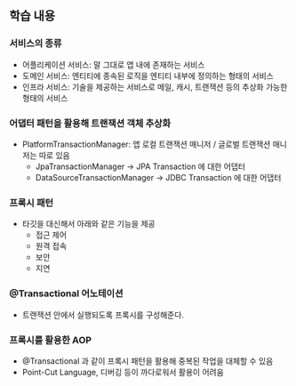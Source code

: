 ## 학습 내용
### 서비스의 종류
- 어플리케이션 서비스: 말 그대로 앱 내에 존재하는 서비스
- 도메인 서비스: 엔티티에 종속된 로직을 엔티티 내부에 정의하는 형태의 서비스
- 인프라 서비스: 기술을 제공하는 서비스로 메일, 캐시, 트랜잭션 등의 추상화 가능한 형태의 서비스

### 어댑터 패턴을 활용해 트랜잭션 객체 추상화
- PlatformTransactionManager: 앱 로컬 트랜잭션 매니저 / 글로벌 트랜잭션 매니저는 따로 있음
  - JpaTransactionManager → JPA Transaction 에 대한 어댑터
  - DataSourceTransactionManager → JDBC Transaction 에 대한 어댑터

### 프록시 패턴
- 타깃을 대신해서 아래와 같은 기능을 제공
  - 접근 제어
  - 원격 접속
  - 보안
  - 지연

### @Transactional 어노테이션
- 트랜잭션 안에서 실행되도록 프록시를 구성해준다.

### 프록시를 활용한 AOP
- @Transactional 과 같이 프록시 패턴을 활용해 중복된 작업을 대체할 수 있음
- Point-Cut Language, 디버깅 등이 까다로워서 활용이 어려움